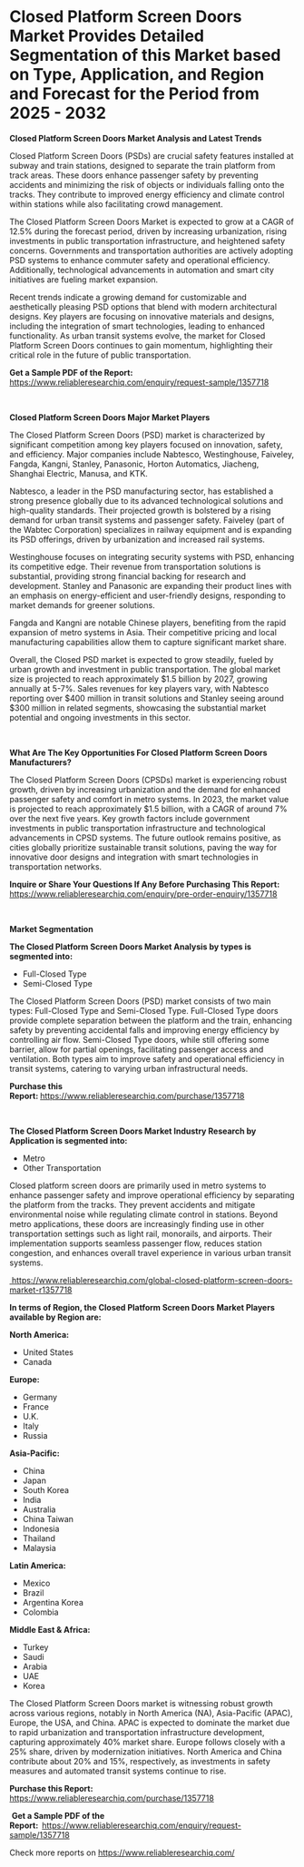 <p><h1>Closed Platform Screen Doors Market Provides Detailed Segmentation of this Market based on Type, Application, and Region and Forecast for the Period from 2025 - 2032</h1></p><p><strong>Closed Platform Screen Doors Market Analysis and Latest Trends</strong></p>
<p><p>Closed Platform Screen Doors (PSDs) are crucial safety features installed at subway and train stations, designed to separate the train platform from track areas. These doors enhance passenger safety by preventing accidents and minimizing the risk of objects or individuals falling onto the tracks. They contribute to improved energy efficiency and climate control within stations while also facilitating crowd management.</p><p>The Closed Platform Screen Doors Market is expected to grow at a CAGR of 12.5% during the forecast period, driven by increasing urbanization, rising investments in public transportation infrastructure, and heightened safety concerns. Governments and transportation authorities are actively adopting PSD systems to enhance commuter safety and operational efficiency. Additionally, technological advancements in automation and smart city initiatives are fueling market expansion. </p><p>Recent trends indicate a growing demand for customizable and aesthetically pleasing PSD options that blend with modern architectural designs. Key players are focusing on innovative materials and designs, including the integration of smart technologies, leading to enhanced functionality. As urban transit systems evolve, the market for Closed Platform Screen Doors continues to gain momentum, highlighting their critical role in the future of public transportation.</p></p>
<p><strong>Get a Sample PDF of the Report:&nbsp;</strong> <a href="https://www.reliableresearchiq.com/enquiry/request-sample/1357718?utm_campaign=2886&utm_medium=2&utm_source=Github&utm_content=ia&utm_term=11042025&utm_id=closed-platform-screen-doors">https://www.reliableresearchiq.com/enquiry/request-sample/1357718</a></p>
<p>&nbsp;</p>
<p><strong>Closed Platform Screen Doors Major Market Players</strong></p>
<p><p>The Closed Platform Screen Doors (PSD) market is characterized by significant competition among key players focused on innovation, safety, and efficiency. Major companies include Nabtesco, Westinghouse, Faiveley, Fangda, Kangni, Stanley, Panasonic, Horton Automatics, Jiacheng, Shanghai Electric, Manusa, and KTK. </p><p>Nabtesco, a leader in the PSD manufacturing sector, has established a strong presence globally due to its advanced technological solutions and high-quality standards. Their projected growth is bolstered by a rising demand for urban transit systems and passenger safety. Faiveley (part of the Wabtec Corporation) specializes in railway equipment and is expanding its PSD offerings, driven by urbanization and increased rail systems.</p><p>Westinghouse focuses on integrating security systems with PSD, enhancing its competitive edge. Their revenue from transportation solutions is substantial, providing strong financial backing for research and development. Stanley and Panasonic are expanding their product lines with an emphasis on energy-efficient and user-friendly designs, responding to market demands for greener solutions. </p><p>Fangda and Kangni are notable Chinese players, benefiting from the rapid expansion of metro systems in Asia. Their competitive pricing and local manufacturing capabilities allow them to capture significant market share. </p><p>Overall, the Closed PSD market is expected to grow steadily, fueled by urban growth and investment in public transportation. The global market size is projected to reach approximately $1.5 billion by 2027, growing annually at 5-7%. Sales revenues for key players vary, with Nabtesco reporting over $400 million in transit solutions and Stanley seeing around $300 million in related segments, showcasing the substantial market potential and ongoing investments in this sector.</p></p>
<p>&nbsp;</p>
<p><strong>What Are The Key Opportunities For Closed Platform Screen Doors Manufacturers?</strong></p>
<p><p>The Closed Platform Screen Doors (CPSDs) market is experiencing robust growth, driven by increasing urbanization and the demand for enhanced passenger safety and comfort in metro systems. In 2023, the market value is projected to reach approximately $1.5 billion, with a CAGR of around 7% over the next five years. Key growth factors include government investments in public transportation infrastructure and technological advancements in CPSD systems. The future outlook remains positive, as cities globally prioritize sustainable transit solutions, paving the way for innovative door designs and integration with smart technologies in transportation networks.</p></p>
<p><strong>Inquire or Share Your Questions If Any Before Purchasing This Report:</strong> <a href="https://www.reliableresearchiq.com/enquiry/pre-order-enquiry/1357718?utm_campaign=2886&utm_medium=2&utm_source=Github&utm_content=ia&utm_term=11042025&utm_id=closed-platform-screen-doors">https://www.reliableresearchiq.com/enquiry/pre-order-enquiry/1357718</a></p>
<p>&nbsp;</p>
<p><strong>Market Segmentation</strong></p>
<p><strong>The Closed Platform Screen Doors Market Analysis by types is segmented into:</strong></p>
<p><ul><li>Full-Closed Type</li><li>Semi-Closed Type</li></ul></p>
<p><p>The Closed Platform Screen Doors (PSD) market consists of two main types: Full-Closed Type and Semi-Closed Type. Full-Closed Type doors provide complete separation between the platform and the train, enhancing safety by preventing accidental falls and improving energy efficiency by controlling air flow. Semi-Closed Type doors, while still offering some barrier, allow for partial openings, facilitating passenger access and ventilation. Both types aim to improve safety and operational efficiency in transit systems, catering to varying urban infrastructural needs.</p></p>
<p><strong>Purchase this Report:&nbsp;</strong><a href="https://www.reliableresearchiq.com/purchase/1357718?utm_campaign=2886&utm_medium=2&utm_source=Github&utm_content=ia&utm_term=11042025&utm_id=closed-platform-screen-doors">https://www.reliableresearchiq.com/purchase/1357718</a></p>
<p>&nbsp;</p>
<p><strong>The Closed Platform Screen Doors Market Industry Research by Application is segmented into:</strong></p>
<p><ul><li>Metro</li><li>Other Transportation</li></ul></p>
<p><p>Closed platform screen doors are primarily used in metro systems to enhance passenger safety and improve operational efficiency by separating the platform from the tracks. They prevent accidents and mitigate environmental noise while regulating climate control in stations. Beyond metro applications, these doors are increasingly finding use in other transportation settings such as light rail, monorails, and airports. Their implementation supports seamless passenger flow, reduces station congestion, and enhances overall travel experience in various urban transit systems.</p></p>
<p><a href="https://www.reliableresearchiq.com/global-closed-platform-screen-doors-market-r1357718?utm_campaign=2886&utm_medium=2&utm_source=Github&utm_content=ia&utm_term=11042025&utm_id=closed-platform-screen-doors">&nbsp;https://www.reliableresearchiq.com/global-closed-platform-screen-doors-market-r1357718</a></p>
<p><strong>In terms of Region, the Closed Platform Screen Doors Market Players available by Region are:</strong></p>
<p>
    <p> <strong> North America: </strong>
        <ul>
            <li>United States</li>
            <li>Canada</li>
        </ul>
        </p> 
    <p> <strong> Europe: </strong>
        <ul>
            <li>Germany</li>
            <li>France</li>
            <li>U.K.</li>
            <li>Italy</li>
            <li>Russia</li>
        </ul>
        </p> 
    <p> <strong> Asia-Pacific: </strong>
        <ul>
            <li>China</li>
            <li>Japan</li>
            <li>South Korea</li>
            <li>India</li>
            <li>Australia</li>
            <li>China Taiwan</li>
            <li>Indonesia</li>
            <li>Thailand</li>
            <li>Malaysia</li>
        </ul>
        </p> 
    <p> <strong> Latin America: </strong>
        <ul>
            <li>Mexico</li>
            <li>Brazil</li>
            <li>Argentina Korea</li>
            <li>Colombia</li>
        </ul>
        </p> 
    <p> <strong> Middle East & Africa: </strong>
        <ul>
            <li>Turkey</li>
            <li>Saudi</li>
            <li>Arabia</li>
            <li>UAE</li>
            <li>Korea</li>
        </ul>
    </p>
    </p>
<p><p>The Closed Platform Screen Doors market is witnessing robust growth across various regions, notably in North America (NA), Asia-Pacific (APAC), Europe, the USA, and China. APAC is expected to dominate the market due to rapid urbanization and transportation infrastructure development, capturing approximately 40% market share. Europe follows closely with a 25% share, driven by modernization initiatives. North America and China contribute about 20% and 15%, respectively, as investments in safety measures and automated transit systems continue to rise.</p></p>
<p><strong>Purchase this Report: </strong><a href="https://www.reliableresearchiq.com/purchase/1357718?utm_campaign=2886&utm_medium=2&utm_source=Github&utm_content=ia&utm_term=11042025&utm_id=closed-platform-screen-doors">https://www.reliableresearchiq.com/purchase/1357718</a></p>
<p>&nbsp;<strong>Get a Sample PDF of the Report:&nbsp;&nbsp;</strong><a href="https://www.reliableresearchiq.com/enquiry/request-sample/1357718?utm_campaign=2886&utm_medium=2&utm_source=Github&utm_content=ia&utm_term=11042025&utm_id=closed-platform-screen-doors">https://www.reliableresearchiq.com/enquiry/request-sample/1357718</a></p>
<p><strong></strong></p>
<p>Check more reports on <a href="https://www.reliableresearchiq.com/?utm_campaign=2886&utm_medium=2&utm_source=Github&utm_content=ia&utm_term=11042025&utm_id=closed-platform-screen-doors">https://www.reliableresearchiq.com/</a></p>
